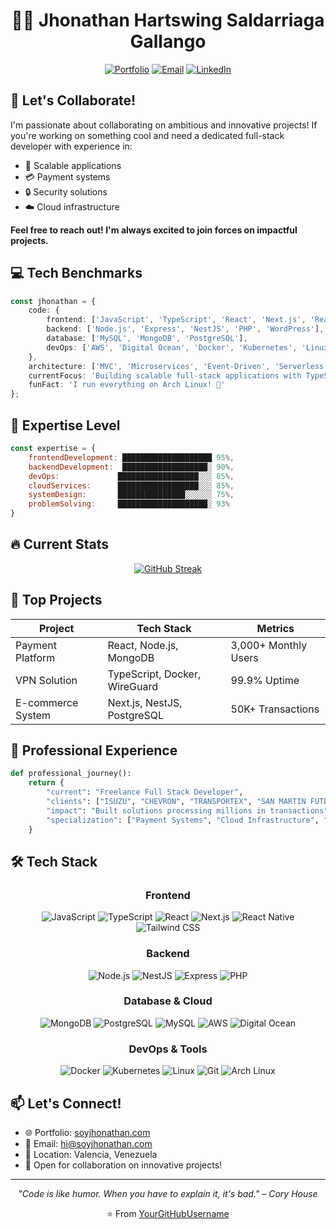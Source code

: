 <div align="center">

# 👨‍💻 Jhonathan Hartswing Saldarriaga Gallango

[![Portfolio](https://img.shields.io/badge/Portfolio-soyjhonathan.com-blue?style=flat-square&logo=google-chrome)](https://soyjhonathan.com)
[![Email](https://img.shields.io/badge/Email-hi%40soyjhonathan.com-red?style=flat-square&logo=gmail)](mailto:hi@soyjhonathan.com)
[![LinkedIn](https://img.shields.io/badge/LinkedIn-Connect-blue?style=flat-square&logo=linkedin)](https://linkedin.com/in/YourLinkedIn)

</div>

## 🤝 Let's Collaborate!

I'm passionate about collaborating on ambitious and innovative projects! If you're working on something cool and need a dedicated full-stack developer with experience in:
- 🚀 Scalable applications
- 💳 Payment systems
- 🔒 Security solutions
- ☁️ Cloud infrastructure

**Feel free to reach out! I'm always excited to join forces on impactful projects.**

## 💻 Tech Benchmarks

```typescript
const jhonathan = {
    code: {
        frontend: ['JavaScript', 'TypeScript', 'React', 'Next.js', 'React Native', 'Tailwind CSS'],
        backend: ['Node.js', 'Express', 'NestJS', 'PHP', 'WordPress'],
        database: ['MySQL', 'MongoDB', 'PostgreSQL'],
        devOps: ['AWS', 'Digital Ocean', 'Docker', 'Kubernetes', 'Linux', 'Git'],
    },
    architecture: ['MVC', 'Microservices', 'Event-Driven', 'Serverless'],
    currentFocus: 'Building scalable full-stack applications with TypeScript and Cloud Infrastructure',
    funFact: 'I run everything on Arch Linux! 🐧'
};
```

## 🎯 Expertise Level

```javascript
const expertise = {
    frontendDevelopment: ████████████████████ 95%,
    backendDevelopment:  ███████████████████░ 90%,
    devOps:             ██████████████████░░░ 85%,
    cloudServices:      ██████████████████░░░ 85%,
    systemDesign:       ███████████████░░░░░░ 75%,
    problemSolving:     ████████████████████░ 93%
}
```

## 🔥 Current Stats

<div align="center">
  
[![GitHub Streak](https://github-readme-streak-stats.herokuapp.com/?user=YourGitHubUsername&theme=dark&hide_border=true)](https://github.com/YourGitHubUsername)

</div>

## 🚀 Top Projects

<div align="center">

| Project | Tech Stack | Metrics |
|---------|------------|---------|
| Payment Platform | React, Node.js, MongoDB | 3,000+ Monthly Users |
| VPN Solution | TypeScript, Docker, WireGuard | 99.9% Uptime |
| E-commerce System | Next.js, NestJS, PostgreSQL | 50K+ Transactions |

</div>

## 💼 Professional Experience

```python
def professional_journey():
    return {
        "current": "Freelance Full Stack Developer",
        "clients": ["ISUZU", "CHEVRON", "TRANSPORTEX", "SAN MARTIN FUTBOL CLUB"],
        "impact": "Built solutions processing millions in transactions",
        "specialization": ["Payment Systems", "Cloud Infrastructure", "Business Tools"]
    }
```

## 🛠️ Tech Stack

<div align="center">

### Frontend
![JavaScript](https://img.shields.io/badge/JavaScript-323330?style=for-the-badge&logo=javascript&logoColor=F7DF1E)
![TypeScript](https://img.shields.io/badge/TypeScript-007ACC?style=for-the-badge&logo=typescript&logoColor=white)
![React](https://img.shields.io/badge/React-20232A?style=for-the-badge&logo=react&logoColor=61DAFB)
![Next.js](https://img.shields.io/badge/Next.js-000000?style=for-the-badge&logo=next.js&logoColor=white)
![React Native](https://img.shields.io/badge/React_Native-20232A?style=for-the-badge&logo=react&logoColor=61DAFB)
![Tailwind CSS](https://img.shields.io/badge/Tailwind_CSS-38B2AC?style=for-the-badge&logo=tailwind-css&logoColor=white)

### Backend
![Node.js](https://img.shields.io/badge/Node.js-339933?style=for-the-badge&logo=node.js&logoColor=white)
![NestJS](https://img.shields.io/badge/NestJS-E0234E?style=for-the-badge&logo=nestjs&logoColor=white)
![Express](https://img.shields.io/badge/Express-000000?style=for-the-badge&logo=express&logoColor=white)
![PHP](https://img.shields.io/badge/PHP-777BB4?style=for-the-badge&logo=php&logoColor=white)

### Database & Cloud
![MongoDB](https://img.shields.io/badge/MongoDB-47A248?style=for-the-badge&logo=mongodb&logoColor=white)
![PostgreSQL](https://img.shields.io/badge/PostgreSQL-316192?style=for-the-badge&logo=postgresql&logoColor=white)
![MySQL](https://img.shields.io/badge/MySQL-4479A1?style=for-the-badge&logo=mysql&logoColor=white)
![AWS](https://img.shields.io/badge/AWS-232F3E?style=for-the-badge&logo=amazon-aws&logoColor=white)
![Digital Ocean](https://img.shields.io/badge/Digital_Ocean-0080FF?style=for-the-badge&logo=digitalocean&logoColor=white)

### DevOps & Tools
![Docker](https://img.shields.io/badge/Docker-2496ED?style=for-the-badge&logo=docker&logoColor=white)
![Kubernetes](https://img.shields.io/badge/Kubernetes-326CE5?style=for-the-badge&logo=kubernetes&logoColor=white)
![Linux](https://img.shields.io/badge/Linux-FCC624?style=for-the-badge&logo=linux&logoColor=black)
![Git](https://img.shields.io/badge/Git-F05032?style=for-the-badge&logo=git&logoColor=white)
![Arch Linux](https://img.shields.io/badge/Arch_Linux-1793D1?style=for-the-badge&logo=arch-linux&logoColor=white)

</div>

## 📫 Let's Connect!

- 🌐 Portfolio: [soyjhonathan.com](https://soyjhonathan.com)
- 📧 Email: [hi@soyjhonathan.com](mailto:hi@soyjhonathan.com)
- 📍 Location: Valencia, Venezuela
- 💼 Open for collaboration on innovative projects!

<div align="center">

---
*"Code is like humor. When you have to explain it, it's bad." – Cory House*

⭐️ From [YourGitHubUsername](https://github.com/YourGitHubUsername)

</div>
